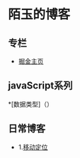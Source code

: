 # 陌玉的博客


## 专栏

* [掘金主页](https://juejin.im/user/5b797dcce51d4538a423b0e0)

## javaScript系列

*[数据类型]（）
## 日常博客
* 1.[移动定位](https://github.com/Arthurcherryli/Blog/issues/1)

